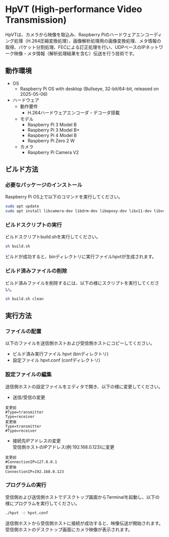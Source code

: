# HpVT (High-performance Video Transmission)
HpVTは、カメラから映像を取込み、Raspberry Piのハードウェアエンコーディング処理（H.264圧縮変換処理）、画像解析処理用の画像変換処理、メタ情報の取得、パケット分割処理、FECによる訂正処理を行い、UDPベースのIPネットワーク映像・メタ情報（解析処理結果を含む）伝送を行う技術です。

## 動作環境
- OS
  - Raspberry Pi OS with desktop (Bullseye, 32-bit/64-bit, released on 2025-05-06)
- ハードウェア
  - 動作要件
    - H.264ハードウェアエンコーダ・デコーダ搭載
  - モデル
    - Raspberry Pi 3 Model B
    - Raspberry Pi 3 Model B+
    - Raspberry Pi 4 Model B
    - Raspberry Pi Zero 2 W
  - カメラ
    - Raspberry Pi Camera V2

## ビルド方法

### 必要なパッケージのインストール

Raspberry Pi OS上で以下のコマンドを実行してください。

```sh
sudo apt update
sudo apt install libcamera-dev libdrm-dev libepoxy-dev libx11-dev libv4l-dev
```

### ビルドスクリプトの実行
ビルドスクリプトbuild.shを実行してください。

```sh
sh build.sh
```

ビルドが成功すると、binディレクトリに実行ファイルhpvtが生成されます。

### ビルド済みファイルの削除
ビルド済みファイルを削除するには、以下の様にスクリプトを実行してください。

```sh
sh build.sh clean
```

## 実行方法

### ファイルの配置

以下のファイルを送信側ホストおよび受信側ホストにコピーしてください。

- ビルド済み実行ファイル hpvt (binディレクトリ)
- 設定ファイル hpvt.conf (confディレクトリ)

### 設定ファイルの編集

送信側ホストの設定ファイルをエディタで開き、以下の様に変更してください。

- 送信/受信の変更
```
変更前
#Type=transmitter
Type=receiver
変更後
Type=transmitter
#Type=receiver
```

- 接続先IPアドレスの変更  
受信側ホストのIPアドレス(例:192.168.0.123)に変更
```
変更前
#ConnectionIP=127.0.0.1
変更後
ConnectionIP=192.168.0.123
```

### プログラムの実行

受信側および送信側ホストでデスクトップ画面からTerminalを起動し、以下の様にプログラムを実行してください。

```sh
./hpvt -c hpvt.conf
```

送信側ホストから受信側ホストに接続が成功すると、映像伝送が開始されます。  
受信側ホストのデスクトップ画面にカメラ映像が表示されます。

